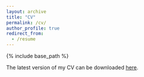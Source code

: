 ```yaml
---
layout: archive
title: "CV"
permalink: /cv/
author_profile: true
redirect_from:
  - /resume
---
```


{% include base_path %}

The latest version of my CV can be downloaded [here](/files/VRR_CVMar2025.pdf).
